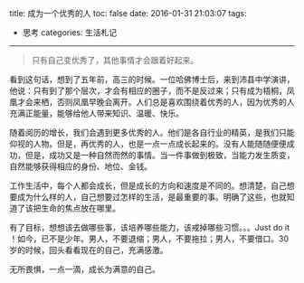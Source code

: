 title: 成为一个优秀的人
toc: false
date: 2016-01-31 21:03:07
tags:
- 思考
categories: 生活札记
---

> 只有自己变优秀了，其他事情才会跟着好起来。

看到这句话，想到了五年前，高三的时候。一位哈佛博士后，来到沛县中学演讲，他说：只有到了那个层次，才会有相应的圈子，而不是反过来；只有成为梧桐，凤凰才会来栖，否则凤凰早晚会离开。人们总是喜欢围绕着优秀的人，因为优秀的人充满正能量，能够给他人带来知识、温暖、快乐。

<!--more-->

随着阅历的增长，我们会遇到更多优秀的人。他们是各自行业的精英，是我们只能仰视的人物。但是，再优秀的人，也是一点一点成长起来的。没有人能随随便便成功，但是，成功又是一种自然而然的事情。当一件事做到极致，当能力发生质变，自然能够获得相应的身份、地位、金钱。

工作生活中，每个人都会成长，但是成长的方向和速度是不同的。想清楚，自己想要成为什么样的人，自己想要过怎样的生活，是最重要的事。明确了这些，也就知道了该把生命的焦点放在哪里。

有了目标，想想该去做哪些事，该培养哪些能力，该戒掉哪些习惯。。。Just do it ！如今，已不是少年。男人，不要退缩；男人，不要拖拉；男人，不要借口。30岁的时候，回头看看现在的自己，充满感激。

无所畏惧，一点一滴，成长为满意的自己。